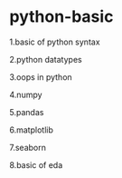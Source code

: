 # python-basic
1.basic of python syntax

2.python datatypes

3.oops in python

4.numpy

5.pandas

6.matplotlib

7.seaborn

8.basic of eda

